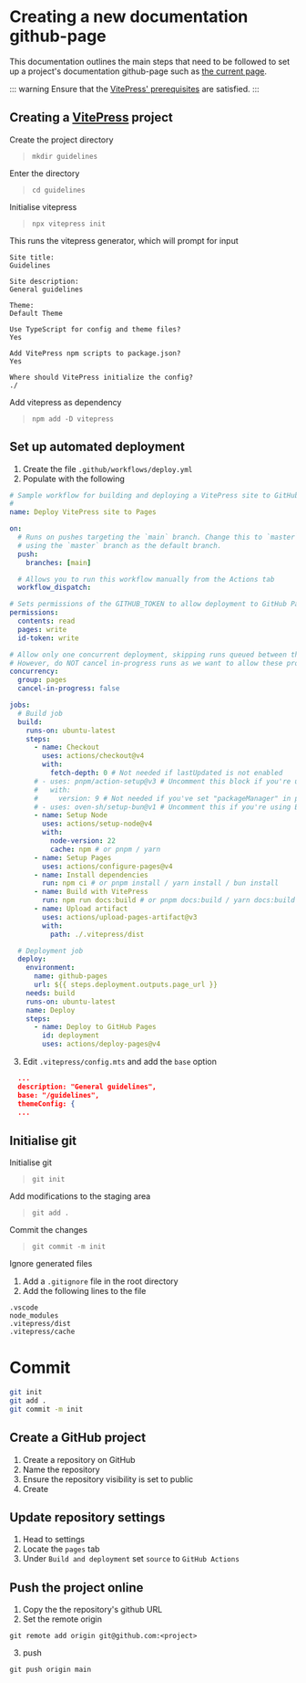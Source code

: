 # Creating a new documentation github-page

This documentation outlines the main steps that need to be followed to set up a project's documentation github-page such as [the current page](http://afrigen-d.github.io/guidelines).

::: warning
Ensure that the [VitePress' prerequisites](https://vitepress.dev/guide/getting-started#prerequisites) are satisfied.
:::

## Creating a [VitePress](https://vitepress.dev/) project

Create the project directory

> `mkdir guidelines`

Enter the directory

> `cd guidelines`

Initialise vitepress

> `npx vitepress init`

This runs the vitepress generator, which will prompt for input

```
Site title:
Guidelines

Site description:
General guidelines

Theme:
Default Theme

Use TypeScript for config and theme files?
Yes

Add VitePress npm scripts to package.json?
Yes

Where should VitePress initialize the config?
./
```

Add vitepress as dependency

> `npm add -D vitepress`

## Set up automated deployment

1. Create the file `.github/workflows/deploy.yml`
2. Populate with the following

```yml
# Sample workflow for building and deploying a VitePress site to GitHub Pages
#
name: Deploy VitePress site to Pages

on:
  # Runs on pushes targeting the `main` branch. Change this to `master` if you're
  # using the `master` branch as the default branch.
  push:
    branches: [main]

  # Allows you to run this workflow manually from the Actions tab
  workflow_dispatch:

# Sets permissions of the GITHUB_TOKEN to allow deployment to GitHub Pages
permissions:
  contents: read
  pages: write
  id-token: write

# Allow only one concurrent deployment, skipping runs queued between the run in-progress and latest queued.
# However, do NOT cancel in-progress runs as we want to allow these production deployments to complete.
concurrency:
  group: pages
  cancel-in-progress: false

jobs:
  # Build job
  build:
    runs-on: ubuntu-latest
    steps:
      - name: Checkout
        uses: actions/checkout@v4
        with:
          fetch-depth: 0 # Not needed if lastUpdated is not enabled
      # - uses: pnpm/action-setup@v3 # Uncomment this block if you're using pnpm
      #   with:
      #     version: 9 # Not needed if you've set "packageManager" in package.json
      # - uses: oven-sh/setup-bun@v1 # Uncomment this if you're using Bun
      - name: Setup Node
        uses: actions/setup-node@v4
        with:
          node-version: 22
          cache: npm # or pnpm / yarn
      - name: Setup Pages
        uses: actions/configure-pages@v4
      - name: Install dependencies
        run: npm ci # or pnpm install / yarn install / bun install
      - name: Build with VitePress
        run: npm run docs:build # or pnpm docs:build / yarn docs:build / bun run docs:build
      - name: Upload artifact
        uses: actions/upload-pages-artifact@v3
        with:
          path: ./.vitepress/dist

  # Deployment job
  deploy:
    environment:
      name: github-pages
      url: ${{ steps.deployment.outputs.page_url }}
    needs: build
    runs-on: ubuntu-latest
    name: Deploy
    steps:
      - name: Deploy to GitHub Pages
        id: deployment
        uses: actions/deploy-pages@v4
```

3. Edit `.vitepress/config.mts` and add the `base` option

```json
  ...
  description: "General guidelines",
  base: "/guidelines",
  themeConfig: {
  ...
```

## Initialise git

Initialise git

> `git init`

Add modifications to the staging area

> `git add .`

Commit the changes

> `git commit -m init`

Ignore generated files

1. Add a `.gitignore` file in the root directory
2. Add the following lines to the file

```
.vscode
node_modules
.vitepress/dist
.vitepress/cache
```

# Commit

```bash
git init
git add .
git commit -m init
```

## Create a GitHub project

1. Create a repository on GitHub
2. Name the repository
3. Ensure the repository visibility is set to public
4. Create

## Update repository settings

1. Head to settings
2. Locate the `pages` tab
3. Under `Build and deployment` set `source` to `GitHub Actions`

## Push the project online

1. Copy the the repository's github URL
2. Set the remote origin

`git remote add origin git@github.com:<project>`

3. push

`git push origin main`
